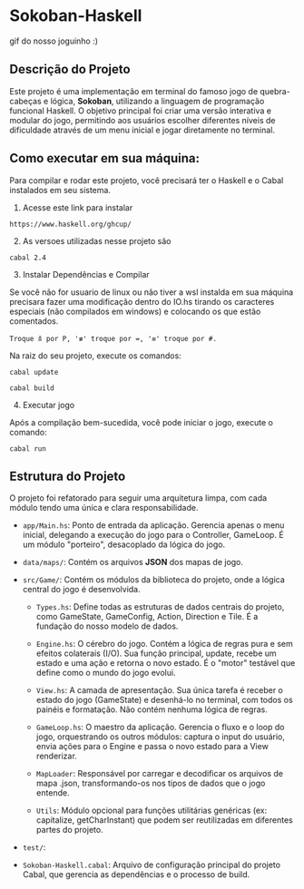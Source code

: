 # Sokoban-Haskell

gif do nosso joguinho :)

## Descrição do Projeto

Este projeto é uma implementação em terminal do famoso jogo de quebra-cabeças e lógica, **Sokoban**, utilizando a linguagem de programação funcional Haskell. O objetivo principal foi criar uma versão interativa e modular do jogo, permitindo aos usuários escolher diferentes níveis de dificuldade através de um menu inicial e jogar diretamente no terminal.

## Como executar em sua máquina:

Para compilar e rodar este projeto, você precisará ter o Haskell e o Cabal instalados em seu sistema.

1. Acesse este link para instalar 
```
https://www.haskell.org/ghcup/ 
```
2. As versoes utilizadas nesse projeto são 
```
cabal 2.4
```
3. Instalar Dependências e Compilar

Se você não for usuario de linux ou não tiver a wsl instalda em sua máquina precisara fazer uma modificação dentro do IO.hs tirando os caracteres especiais (não compilados em windows) e colocando os que estão comentados. 
```
Troque 𖠋 por P, '≢' troque por =, '≡' troque por #. 
```

Na raiz do seu projeto, execute os comandos:
```
cabal update
```
```
cabal build
```
4. Executar jogo 

Após a compilação bem-sucedida, você pode iniciar o jogo, execute o comando: 
```
cabal run
```
## Estrutura do Projeto
O projeto foi refatorado para seguir uma arquitetura limpa, com cada módulo tendo uma única e clara responsabilidade.

* `app/Main.hs`: Ponto de entrada da aplicação. Gerencia apenas o menu inicial, delegando a execução do jogo para o Controller, GameLoop. É um módulo "porteiro", desacoplado da lógica do jogo.

* `data/maps/`: Contém os arquivos **JSON** dos mapas de jogo.

* `src/Game/`: Contém os módulos da biblioteca do projeto, onde a lógica central do jogo é desenvolvida.
    * `Types.hs`: Define todas as estruturas de dados centrais do projeto, como GameState, GameConfig, Action, Direction e Tile. É a fundação do nosso modelo de dados.

    * `Engine.hs`: O cérebro do jogo. Contém a lógica de regras pura e sem efeitos colaterais (I/O). Sua função principal, update, recebe um estado e uma ação e retorna o novo estado. É o "motor" testável que define como o mundo do jogo evolui.

    * `View.hs`: A camada de apresentação. Sua única tarefa é receber o estado do jogo (GameState) e desenhá-lo no terminal, com todos os painéis e formatação. Não contém nenhuma lógica de regras.

    * `GameLoop.hs`: O maestro da aplicação. Gerencia o fluxo e o loop do jogo, orquestrando os outros módulos: captura o input do usuário, envia ações para o Engine e passa o novo estado para a View renderizar.

    * `MapLoader`: Responsável por carregar e decodificar os arquivos de mapa .json, transformando-os nos tipos de dados que o jogo entende.

    * `Utils`: Módulo opcional para funções utilitárias genéricas (ex: capitalize, getCharInstant) que podem ser reutilizadas em diferentes partes do projeto.

* `test/`: 
* `Sokoban-Haskell.cabal`: Arquivo de configuração principal do projeto Cabal, que gerencia as dependências e o processo de build.


